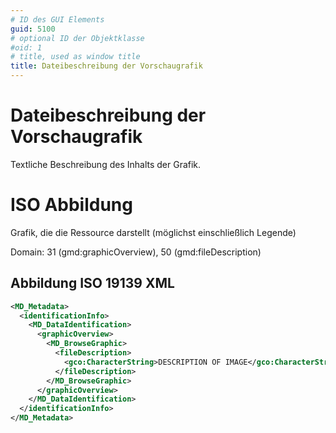 ```yaml
---
# ID des GUI Elements
guid: 5100
# optional ID der Objektklasse
#oid: 1
# title, used as window title
title: Dateibeschreibung der Vorschaugrafik
---
```


# Dateibeschreibung der Vorschaugrafik

Textliche Beschreibung des Inhalts der Grafik.


# ISO Abbildung

Grafik, die die Ressource darstellt (möglichst einschließlich Legende)

Domain: 31 (gmd:graphicOverview), 50 (gmd:fileDescription)


## Abbildung ISO 19139 XML

```XML
<MD_Metadata>
  <identificationInfo>
    <MD_DataIdentification>
      <graphicOverview>
        <MD_BrowseGraphic>
          <fileDescription>
            <gco:CharacterString>DESCRIPTION OF IMAGE</gco:CharacterString>
          </fileDescription>
        </MD_BrowseGraphic>
      </graphicOverview>
    </MD_DataIdentification>
  </identificationInfo>
</MD_Metadata>
```